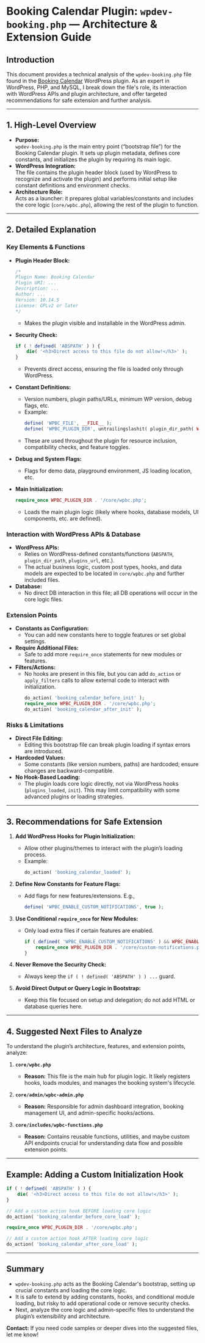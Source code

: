 # Booking Calendar Plugin: `wpdev-booking.php` — Architecture & Extension Guide

## Introduction

This document provides a technical analysis of the `wpdev-booking.php` file found in the [Booking Calendar](https://github.com/lstroh/Booking-Calendar) WordPress plugin. As an expert in WordPress, PHP, and MySQL, I break down the file's role, its interaction with WordPress APIs and plugin architecture, and offer targeted recommendations for safe extension and further analysis.

---

## 1. High-Level Overview

- **Purpose:**  
  `wpdev-booking.php` is the main entry point (“bootstrap file”) for the Booking Calendar plugin. It sets up plugin metadata, defines core constants, and initializes the plugin by requiring its main logic.
- **WordPress Integration:**  
  The file contains the plugin header block (used by WordPress to recognize and activate the plugin) and performs initial setup like constant definitions and environment checks.
- **Architecture Role:**  
  Acts as a launcher: it prepares global variables/constants and includes the core logic (`core/wpbc.php`), allowing the rest of the plugin to function.

---

## 2. Detailed Explanation

### Key Elements & Functions

- **Plugin Header Block:**  
  ```php
  /*
  Plugin Name: Booking Calendar
  Plugin URI: ...
  Description: ...
  Author: ...
  Version: 10.14.5
  License: GPLv2 or later
  */
  ```
  - Makes the plugin visible and installable in the WordPress admin.

- **Security Check:**  
  ```php
  if ( ! defined( 'ABSPATH' ) ) {
      die( '<h3>Direct access to this file do not allow!</h3>' );
  }
  ```
  - Prevents direct access, ensuring the file is loaded only through WordPress.

- **Constant Definitions:**  
  - Version numbers, plugin paths/URLs, minimum WP version, debug flags, etc.  
  - Example:
    ```php
    define( 'WPBC_FILE', __FILE__ );
    define( 'WPBC_PLUGIN_DIR', untrailingslashit( plugin_dir_path( WPBC_FILE ) ) );
    ```
  - These are used throughout the plugin for resource inclusion, compatibility checks, and feature toggles.

- **Debug and System Flags:**  
  - Flags for demo data, playground environment, JS loading location, etc.

- **Main Initialization:**  
  ```php
  require_once WPBC_PLUGIN_DIR . '/core/wpbc.php';
  ```
  - Loads the main plugin logic (likely where hooks, database models, UI components, etc. are defined).

### Interaction with WordPress APIs & Database

- **WordPress APIs:**  
  - Relies on WordPress-defined constants/functions (`ABSPATH`, `plugin_dir_path`, `plugins_url`, etc.).
  - The actual business logic, custom post types, hooks, and data models are expected to be located in `core/wpbc.php` and further included files.
- **Database:**  
  - No direct DB interaction in this file; all DB operations will occur in the core logic files.

### Extension Points

- **Constants as Configuration:**  
  - You can add new constants here to toggle features or set global settings.
- **Require Additional Files:**  
  - Safe to add more `require_once` statements for new modules or features.
- **Filters/Actions:**  
  - No hooks are present in this file, but you can add `do_action` or `apply_filters` calls to allow external code to interact with initialization.
    ```php
    do_action( 'booking_calendar_before_init' );
    require_once WPBC_PLUGIN_DIR . '/core/wpbc.php';
    do_action( 'booking_calendar_after_init' );
    ```

### Risks & Limitations

- **Direct File Editing:**  
  - Editing this bootstrap file can break plugin loading if syntax errors are introduced.
- **Hardcoded Values:**  
  - Some constants (like version numbers, paths) are hardcoded; ensure changes are backward-compatible.
- **No Hook-Based Loading:**  
  - The plugin loads core logic directly, not via WordPress hooks (`plugins_loaded`, `init`). This may limit compatibility with some advanced plugins or loading strategies.

---

## 3. Recommendations for Safe Extension

1. **Add WordPress Hooks for Plugin Initialization:**
   - Allow other plugins/themes to interact with the plugin’s loading process.
   - Example:
     ```php
     do_action( 'booking_calendar_loaded' );
     ```

2. **Define New Constants for Feature Flags:**
   - Add flags for new features/extensions. E.g.,
     ```php
     define( 'WPBC_ENABLE_CUSTOM_NOTIFICATIONS', true );
     ```

3. **Use Conditional `require_once` for New Modules:**
   - Only load extra files if certain features are enabled.
     ```php
     if ( defined( 'WPBC_ENABLE_CUSTOM_NOTIFICATIONS' ) && WPBC_ENABLE_CUSTOM_NOTIFICATIONS ) {
         require_once WPBC_PLUGIN_DIR . '/core/custom-notifications.php';
     }
     ```

4. **Never Remove the Security Check:**
   - Always keep the `if ( ! defined( 'ABSPATH' ) ) ...` guard.

5. **Avoid Direct Output or Query Logic in Bootstrap:**
   - Keep this file focused on setup and delegation; do not add HTML or database queries here.

---

## 4. Suggested Next Files to Analyze

To understand the plugin’s architecture, features, and extension points, analyze:

1. **`core/wpbc.php`**
   - **Reason:** This file is the main hub for plugin logic. It likely registers hooks, loads modules, and manages the booking system's lifecycle.

2. **`core/admin/wpbc-admin.php`**
   - **Reason:** Responsible for admin dashboard integration, booking management UI, and admin-specific hooks/actions.

3. **`core/includes/wpbc-functions.php`**
   - **Reason:** Contains reusable functions, utilities, and maybe custom API endpoints crucial for understanding data flow and possible extension points.

---

## Example: Adding a Custom Initialization Hook

```php
if ( ! defined( 'ABSPATH' ) ) {
    die( '<h3>Direct access to this file do not allow!</h3>' );
}

// Add a custom action hook BEFORE loading core logic
do_action( 'booking_calendar_before_core_load' );

require_once WPBC_PLUGIN_DIR . '/core/wpbc.php';

// Add a custom action hook AFTER loading core logic
do_action( 'booking_calendar_after_core_load' );
```

---

## Summary

- `wpdev-booking.php` acts as the Booking Calendar's bootstrap, setting up crucial constants and loading the core logic.
- It is safe to extend by adding constants, hooks, and conditional module loading, but risky to add operational code or remove security checks.
- Next, analyze the core logic and admin-specific files to understand the plugin’s extensibility and architecture.

**Contact:** If you need code samples or deeper dives into the suggested files, let me know!
